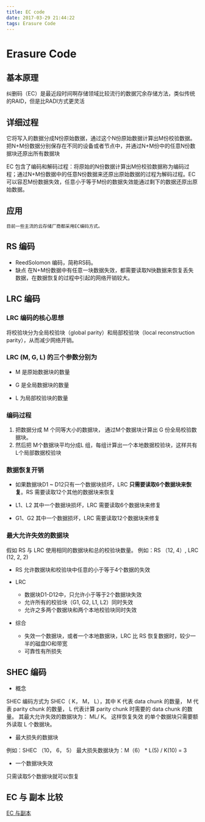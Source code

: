 ```yaml
---
title: EC code
date: 2017-03-29 21:44:22
tags: Erasure Code
---
```


# Erasure Code

## 基本原理

纠删码（EC）是最近段时间啊存储领域比较流行的数据冗余存储方法，类似传统的RAID，但是比RADI方式更灵活

## 详细过程

它将写入的数据分成N份原始数据，通过这个N份原始数据计算出M份校验数据。把N+M份数据分别保存在不同的设备或者节点中，并通过N+M份中的任意N份数据块还原出所有数据块

EC 包含了编码和解码过程：将原始的N份数据计算出M份校验数据称为编码过程；通过N+M份数据中的任意N份数据来还原出原始数据的过程为解码过程。EC 可以容忍M份数据失效，任意小于等于M份的数据失效能通过剩下的数据还原出原始数据。

## 应用

    目前一些主流的云存储厂商都采用EC编码方式。

## RS 编码

* ReedSolomon 编码，简称RS码。
* 缺点
    在N+M份数据中有任意一块数据失效，都需要读取N快数据来恢复丢失数据，在数据恢复的过程中引起的网络开销较大。

## LRC 编码

### LRC 编码的核心思想

将校验块分为全局校验块（global parity）和局部校验块（local reconstruction parity），从而减少网络开销。

### LRC (M, G, L) 的三个参数分别为

* M 是原始数据块的数量

* G 是全局数据块的数量

* L 为局部校验块的数量

### 编码过程

1. 把数据分成 M 个同等大小的数据块， 通过M个数据块计算出 G 份全局校验数据块。
1. 然后把 M个数据块平均分成L 组，每组计算出一个本地数据校验块，这样共有L个局部数据校验块

### 数据恢复开销

* 如果数据块D1 ~ D12只有一个数据块损坏，LRC **只需要读取6个数据块来恢复**。RS 需要读取12个其他的数据块来恢复

* L1、L2 其中一个数据块损坏，LRC 需要读取6个数据块来修复

* G1、G2 其中一个数据损坏，LRC 需要读取12个数据块来修复

### 最大允许失效的数据块

假如 RS 与 LRC 使用相同的数据块和总的校验块数量。
例如：RS （12, 4）, LRC (12, 2, 2)

* RS 允许数据块和校验块中任意的小于等于4个数据的失效

* LRC
  * 数据块D1-D12中，只允许小于等于2个数据块失效
  * 允许所有的校验块（G1, G2, L1, L2）同时失效
  * 允许之多两个数据块和两个本地校验块同时失效

* 综合
  * 失效一个数据块，或者一个本地数据块，LRC 比 RS 恢复数据时，较少一半的磁盘IO和带宽
  * 可靠性有所损失

## SHEC 编码

* 概念

SHEC 编码方式为 SHEC（ K， M， L），其中 K 代表 data chunk 的数量， M 代表 parity chunk 的数量， L 代表计算 parity chunk 时需要的 data chunk 的数量。 其最大允许失效的数据块为： ML/ K。 这样恢复失效 的单个数据块只需要额外读取 L 个数据块。

* 最大损失的数据块

例如：SHEC （10， 6， 5）
最大损失数据块为：M（6） * L(5) / K(10) = 3

* 一个数据块失效

只需读取5个数据块就可以恢复

## EC 与 副本 比较

[EC 与副本](![](http://onjwbz75c.bkt.clouddn.com/17-3-30/19164652-file_1490866635992_2773.png))